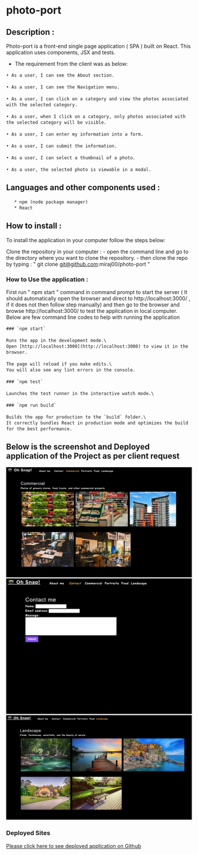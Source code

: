 
# photo-port


## Description :
Photo-port is a front-end single page application ( SPA ) built on React. 
This application uses components, JSX and tests. 

* The requirement from the client was as below:
```
• As a user, I can see the About section.

• As a user, I can see the Navigation menu.

• As a user, I can click on a category and view the photos associated with the selected category.

• As a user, when I click on a category, only photos associated with the selected category will be visible.

• As a user, I can enter my information into a form.

• As a user, I can submit the information.

• As a user, I can select a thumbnail of a photo.

• As a user, the selected photo is viewable in a modal.
```

## Languages and other components used : 
```
   * npm (node package manager) 
   * React
```

## How to install : 

 To install the application in your computer follow the steps below: 

   Clone the repository in your computer :
    - open the command line and go to the directory where you want to clone the repository.
    - then clone the repo by typing : " git clone git@github.com:miraj00/photo-port "
 
### How to Use the application : 

First run " npm start " command in command prompt to start the server ( It should automatically open the browser and direct to http://localhost:3000/ , if it does not then follow step manually) and then go to the browser and browse http://localhost:3000/ to test the application in local computer. Below are few command line codes to help with running the application
```
### `npm start`

Runs the app in the development mode.\
Open [http://localhost:3000](http://localhost:3000) to view it in the browser.

The page will reload if you make edits.\
You will also see any lint errors in the console.

### `npm test`

Launches the test runner in the interactive watch mode.\

### `npm run build`

Builds the app for production to the `build` folder.\
It correctly bundles React in production mode and optimizes the build for the best performance.
```

## Below is the screenshot and Deployed application of the Project as per client request ## 

![Screenshot of web page](./public/assets/images/image1.JPG)
![Screenshot of web page](./public/assets/images/image2.JPG)
![Screenshot of web page](./public/assets/images/image3.JPG)

### Deployed Sites ##

[Please click here to see deployed application on Github](https://miraj00.github.io/photo-port/)
